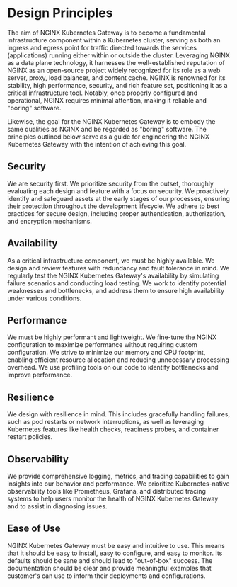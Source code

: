 # Design Principles

The aim of NGINX Kubernetes Gateway is to become a fundamental infrastructure component within a Kubernetes cluster,
serving as both an ingress and egress point for traffic directed towards the services (applications) running either
within or outside the cluster. Leveraging NGINX as a data plane technology, it harnesses the well-established reputation
of NGINX as an open-source project widely recognized for its role as a web server, proxy, load balancer, and content
cache. NGINX is renowned for its stability, high performance, security, and rich feature set, positioning it as a
critical infrastructure tool. Notably, once properly configured and operational, NGINX requires minimal attention,
making it reliable and "boring" software.

Likewise, the goal for the NGINX Kubernetes Gateway is to embody the same qualities as NGINX and be regarded as "boring"
software. The principles outlined below serve as a guide for engineering the NGINX Kubernetes Gateway with the intention
of achieving this goal.

## Security

We are security first. We prioritize security from the outset, thoroughly evaluating each design and feature with a
focus on security. We proactively identify and safeguard assets at the early stages of our processes, ensuring their
protection throughout the development lifecycle. We adhere to best practices for secure design, including proper
authentication, authorization, and encryption mechanisms.

## Availability

As a critical infrastructure component, we must be highly available. We design and review features with redundancy and
fault tolerance in mind. We regularly test the NGINX Kubernetes Gateway's availability by simulating failure scenarios
and conducting load testing. We work to identify potential weaknesses and bottlenecks, and address them to ensure high
availability under various conditions.

## Performance

We must be highly performant and lightweight. We fine-tune the NGINX configuration to maximize performance without
requiring custom configuration. We strive to minimize our memory and CPU footprint, enabling efficient resource
allocation and reducing unnecessary processing overhead. We use profiling tools on our code to identify bottlenecks and
improve performance.

## Resilience

We design with resilience in mind. This includes gracefully handling failures, such as pod restarts or network
interruptions, as well as leveraging Kubernetes features like health checks, readiness probes, and container restart
policies.

## Observability

We provide comprehensive logging, metrics, and tracing capabilities to gain insights into our behavior and
performance. We prioritize Kubernetes-native observability tools like Prometheus, Grafana, and distributed
tracing systems to help users monitor the health of NGINX Kubernetes Gateway and to assist in diagnosing issues.

## Ease of Use

NGINX Kubernetes Gateway must be easy and intuitive to use. This means that it should be easy to install, easy to
configure, and easy to monitor. Its defaults should be sane and should lead to "out-of-box" success. The documentation
should be clear and provide meaningful examples that customer's can use to inform their deployments and configurations. 
